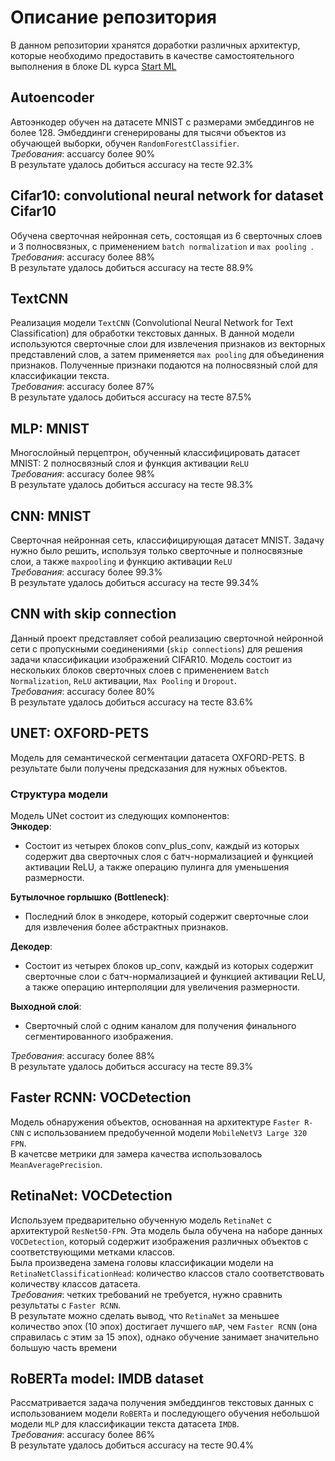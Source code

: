 # Описание репозитория

В данном репозитории хранятся доработки различных архитектур, которые необходимо предоставить в качестве самостоятельного выполнения в блоке DL курса [Start ML](https://karpov.courses/ml-start)

## Autoencoder

Автоэнкодер обучен на датасете MNIST с размерами эмбеддингов не более 128. Эмбеддинги сгенерированы для тысячи объектов из обучающей выборки, обучен `RandomForestClassifier`. <br>
*Требования*: accuarcy более 90% <br>
В результате удалось добиться accuracy на тесте 92.3% <br>

## Cifar10: convolutional neural network for dataset Cifar10

Обучена сверточная нейронная сеть, состоящая из 6 сверточных слоев и 3 полносвязных, с применением `batch normalization` и `max pooling `. <br>
*Требования*: accuracy более 88% <br>
В результате удалось добиться accuracy на тесте 88.9% <br>

## TextCNN

Реализация модели `TextCNN` (Convolutional Neural Network for Text Classification) для обработки текстовых данных. В данной модели используются сверточные слои для извлечения признаков из векторных представлений слов, а затем применяется `max pooling` для объединения признаков. Полученные признаки подаются на полносвязный слой для классификации текста. <br>
*Требования*: accuracy более 87% <br>
В результате удалось добиться accuracy на тесте 87.5% <br>

## MLP: MNIST

Многослойный перцептрон, обученный классифицировать датасет MNIST: 2 полносвязный слоя и функция активации `ReLU` <br>
*Требования*: accuracy более 98% <br>
В результате удалось добиться accuracy на тесте 98.3% <br>


## CNN: MNIST

Сверточная нейронная сеть, классифицирующая датасет MNIST. Задачу нужно было решить, используя только сверточные и полносвязные слои, а также `maxpooling` и функцию активации `ReLU` <br>
*Требования*: accuracy более 99.3% <br>
В результате удалось добиться accuracy на тесте 99.34% <br>

## CNN with skip connection

Данный проект представляет собой реализацию сверточной нейронной сети с пропускными соединениями (`skip connections`) для решения задачи классификации изображений CIFAR10. Модель состоит из нескольких блоков сверточных слоев с применением `Batch Normalization`, `ReLU` активации, `Max Pooling` и `Dropout`. <br>
*Требования*: accuracy более 80% <br>
В результате удалось добиться accuracy на тесте 83.6% <br>

## UNET: OXFORD-PETS
Модель для семантической сегментации датасета OXFORD-PETS. В результате были получены предсказания для нужных объектов. <br>
### Структура модели
Модель UNet состоит из следующих компонентов: <br>
**Энкодер**: <br>
- Состоит из четырех блоков conv_plus_conv, каждый из которых содержит два сверточных слоя с батч-нормализацией и функцией активации ReLU, а также операцию пулинга для уменьшения размерности. <br>

**Бутылочное горлышко (Bottleneck)**: <br>
- Последний блок в энкодере, который содержит сверточные слои для извлечения более абстрактных признаков. <br>

**Декодер**:<br>
- Состоит из четырех блоков up_conv, каждый из которых содержит сверточные слои с батч-нормализацией и функцией активации ReLU, а также операцию интерполяции для увеличения размерности. <br>

**Выходной слой**: <br>
- Сверточный слой с одним каналом для получения финального сегментированного изображения. <br>

*Требования*: accuracy более 88% <br>
В результате удалось добиться accuracy на тесте 89.3%

## Faster RCNN: VOCDetection
Модель обнаружения объектов, основанная на архитектуре `Faster R-CNN` с использованием предобученной модели `MobileNetV3 Large 320 FPN`. <br>
В качетсве метрики для замера качества использовалось `MeanAveragePrecision`.

## RetinaNet: VOCDetection
Используем предварительно обученную модель `RetinaNet` с архитектурой `ResNet50-FPN`. Эта модель была обучена на наборе данных `VOCDetection`, который содержит изображения различных объектов с соответствующими метками классов. <br>
Была произведена замена головы классификации модели на `RetinaNetClassificationHead`: количество классов стало соответствовать количеству классов датасета. <br>
*Требования*: четких требований не требуется, нужно сравнить результаты с `Faster RCNN`. <br>
В результате можно сделать вывод, что `RetinaNet` за меньшее количество эпох (10 эпох) достигает лучшего `mAP`, чем `Faster RCNN` (она справилась с этим за 15 эпох), однако обучение занимает значительно большую часть времени

## RoBERTa model: IMDB dataset
Рассматривается задача получения эмбеддингов текстовых данных с использованием модели `RoBERTa` и последующего обучения небольшой модели `MLP` для классификации текста датасета `IMDB`. <br>
*Требования*: accuracy более 86% <br>
В результате удалось добиться accuracy на тесте 90.4%
